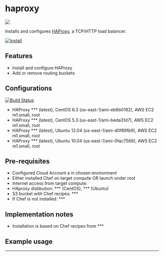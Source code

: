 haproxy
=======

![](http://haproxy.1wt.eu/img/logo-med.png)

Installs and configures [HAProxy](http://haproxy.1wt.eu/), a TCP/HTTP load balancer.

[![Install](https://raw.github.com/qubell-bazaar/component-skeleton/master/img/install.png)](https://express.qubell.com/applications/upload?metadataUrl=https://github.com/qubell-bazaar/component-haproxy/raw/master/meta.yml)

Features
--------

 - Install and configure HAProxy
 - Add or remove routing buckets

Configurations
--------------
[![Build Status](https://travis-ci.org/qubell-bazaar/component-haproxy.png?branch=master)](https://travis-ci.org/qubell-bazaar/component-haproxy)

 - HAProxy *** (latest), CentOS 6.3 (us-east-1/ami-eb6b0182), AWS EC2 m1.small, root
 - HAProxy *** (latest), CentOS 5.3 (us-east-1/ami-beda31d7), AWS EC2 m1.small, root
 - HAProxy *** (latest), Ubuntu 12.04 (us-east-1/ami-d0f89fb9), AWS EC2 m1.small, root
 - HAProxy *** (latest), Ubuntu 10.04 (us-east-1/ami-0fac7566), AWS EC2 m1.small, root

Pre-requisites
--------------
 - Configured Cloud Account a in chosen environment
 - Either installed Chef on target compute OR launch under root
 - Internet access from target compute:
  - HAproxy distibution: *** (CentOS), *** (Ubuntu)
  - S3 bucket with Chef recipes: ***
  - If Chef is not installed: ***

Implementation notes
--------------------
 - Installation is based on Chef recipes from ***

Example usage
-------------
***
